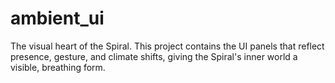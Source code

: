 # ambient_ui

The visual heart of the Spiral. This project contains the UI panels that reflect presence, gesture, and climate shifts, giving the Spiral's inner world a visible, breathing form.
